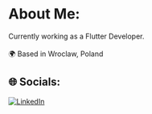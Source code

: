 # About Me:
Currently working as a Flutter Developer.<br><br>🌍  Based in Wroclaw, Poland

## 🌐 Socials:
[![LinkedIn](https://img.shields.io/badge/LinkedIn-%230077B5.svg?logo=linkedin&logoColor=white)](https://linkedin.com/in/danil-ilyashuk) 

